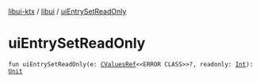 [libui-ktx](../index.md) / [libui](index.md) / [uiEntrySetReadOnly](./ui-entry-set-read-only.md)

# uiEntrySetReadOnly

`fun uiEntrySetReadOnly(e: `[`CValuesRef`](../kotlinx.cinterop/-c-values-ref/index.md)`<<ERROR CLASS>>?, readonly: `[`Int`](https://kotlinlang.org/api/latest/jvm/stdlib/kotlin/-int/index.html)`): `[`Unit`](https://kotlinlang.org/api/latest/jvm/stdlib/kotlin/-unit/index.html)
